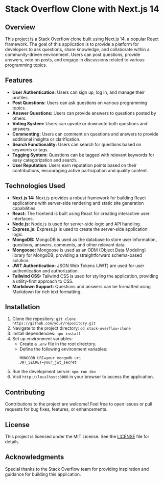 # Stack Overflow Clone with Next.js 14

## Overview

This project is a Stack Overflow clone built using Next.js 14, a popular React framework. The goal of this application is to provide a platform for developers to ask questions, share knowledge, and collaborate within a community-driven environment. Users can post questions, provide answers, vote on posts, and engage in discussions related to various programming topics.

## Features

- **User Authentication:** Users can sign up, log in, and manage their profiles.
- **Post Questions:** Users can ask questions on various programming topics.
- **Answer Questions:** Users can provide answers to questions posted by others.
- **Voting System:** Users can upvote or downvote both questions and answers.
- **Commenting:** Users can comment on questions and answers to provide additional insights or clarification.
- **Search Functionality:** Users can search for questions based on keywords or tags.
- **Tagging System:** Questions can be tagged with relevant keywords for easy categorization and search.
- **User Reputation:** Users earn reputation points based on their contributions, encouraging active participation and quality content.

## Technologies Used

- **Next.js 14:** Next.js provides a robust framework for building React applications with server-side rendering and static site generation capabilities.
- **React:** The frontend is built using React for creating interactive user interfaces.
- **Node.js:** Node.js is used for server-side logic and API handling.
- **Express.js:** Express.js is used to create the server-side application logic.
- **MongoDB:** MongoDB is used as the database to store user information, questions, answers, comments, and other relevant data.
- **Mongoose:** Mongoose is used as an ODM (Object Data Modeling) library for MongoDB, providing a straightforward schema-based solution.
- **JWT Authentication:** JSON Web Tokens (JWT) are used for user authentication and authorization.
- **Tailwind CSS:** Tailwind CSS is used for styling the application, providing a utility-first approach to CSS.
- **Markdown Support:** Questions and answers can be formatted using Markdown for rich text formatting.

## Installation

1. Clone the repository: `git clone https://github.com/your/repository.git`
2. Navigate to the project directory: `cd stack-overflow-clone`
3. Install dependencies: `npm install`
4. Set up environment variables:
   - Create a `.env` file in the root directory.
   - Define the following environment variables:
     ```
     MONGODB_URI=your_mongodb_uri
     JWT_SECRET=your_jwt_secret
     ```
5. Run the development server: `npm run dev`
6. Visit `http://localhost:3000` in your browser to access the application.

## Contributing

Contributions to the project are welcome! Feel free to open issues or pull requests for bug fixes, features, or enhancements.

## License

This project is licensed under the MIT License. See the [LICENSE](LICENSE) file for details.

## Acknowledgments

Special thanks to the Stack Overflow team for providing inspiration and guidance for building this application.